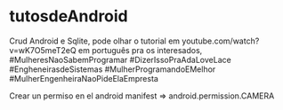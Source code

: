 # tutosdeAndroid
Crud Android e Sqlite, pode olhar o tutorial em youtube.com/watch?v=wK7O5meT2eQ em português pra os interesados, #MulheresNaoSabemProgramar #DizerIssoPraAdaLoveLace #EngheneirasdeSistemas #MulherProgramandoEMelhor #MulherEngenheiraNaoPideElaEmpresta

Crear un permiso en el android manifest => android.permission.CAMERA
